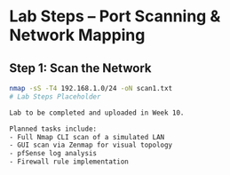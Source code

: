 # Lab Steps – Port Scanning & Network Mapping

## Step 1: Scan the Network
```bash
nmap -sS -T4 192.168.1.0/24 -oN scan1.txt
# Lab Steps Placeholder

Lab to be completed and uploaded in Week 10.

Planned tasks include:
- Full Nmap CLI scan of a simulated LAN
- GUI scan via Zenmap for visual topology
- pfSense log analysis
- Firewall rule implementation
